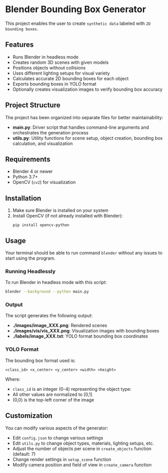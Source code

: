 # Blender Bounding Box Generator

This project enables the user to create `synthetic data` labeled with `2D bounding boxes`.

## Features

- Runs Blender in headless mode
- Creates random 3D scenes with given models
- Positions objects without collisions
- Uses different lighting setups for visual variety
- Calculates accurate 2D bounding boxes for each object
- Exports bounding boxes in YOLO format
- Optionally creates visualization images to verify bounding box accuracy

## Project Structure

The project has been organized into separate files for better maintainability:

- **main.py**: Driver script that handles command-line arguments and orchestrates the generation process
- **utils.py**: Utility functions for scene setup, object creation, bounding box calculation, and visualization

## Requirements

- Blender 4 or newer
- Python 3.7+
- OpenCV (`cv2`) for visualization

## Installation

1. Make sure Blender is installed on your system
2. Install OpenCV (if not already installed with Blender):
   ```
   pip install opencv-python
   ```

## Usage
Your terminal should be able to run command `blender` without any issues to start using the program.

### Running Headlessly

To run Blender in headless mode with this script:

```bash
blender --background --python main.py
```

### Output

The script generates the following output:

- **./images/image_XXX.png**: Rendered scenes
- **./images/vis/vis_XXX.png**: Visualization images with bounding boxes
- **./labels/image_XXX.txt**: YOLO format bounding box coordinates

### YOLO Format

The bounding box format used is:
```
<class_id> <x_center> <y_center> <width> <height>
```

Where:
- `class_id` is an integer (0-4) representing the object type:
- All other values are normalized to [0,1]
- (0,0) is the top-left corner of the image

## Customization

You can modify various aspects of the generator:

- Edit `config.json` to change various settings 
- Edit `utils.py` to change object types, materials, lighting setups, etc.
- Adjust the number of objects per scene in `create_objects` function (default: 7)
- Change render settings in `setup_scene` function
- Modify camera position and field of view in `create_camera` function 